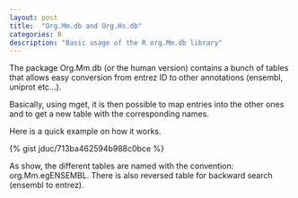 ```yaml
---
layout: post
title:  "Org.Mm.db and Org.Hs.db"
categories: R
description: "Basic usage of the R org.Mm.db library"
---
```


The package Org.Mm.db (or the human version) contains a bunch of tables that allows easy conversion
from entrez ID to other annotations (ensembl, uniprot etc...). 

Basically, using mget, it is then possible to map entries into the other ones and to get a new table
with the corresponding names. 

Here is a quick example on how it works. 

{% gist jduc/713ba462594b988c0bce %}

As show, the different tables are named with the convention: 
org.Mm.egENSEMBL. There is also reversed table for backward search (ensembl to entrez). 
